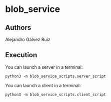 # blob_service

## Authors

Alejandro Gálvez Ruiz

## Execution

You can launch a server in a terminal:
```shell
python3 -m blob_service_scripts.server_script

```

You can launch a client in a terminal:
```shell
python3 -m blob_service_scripts.client_script

```
